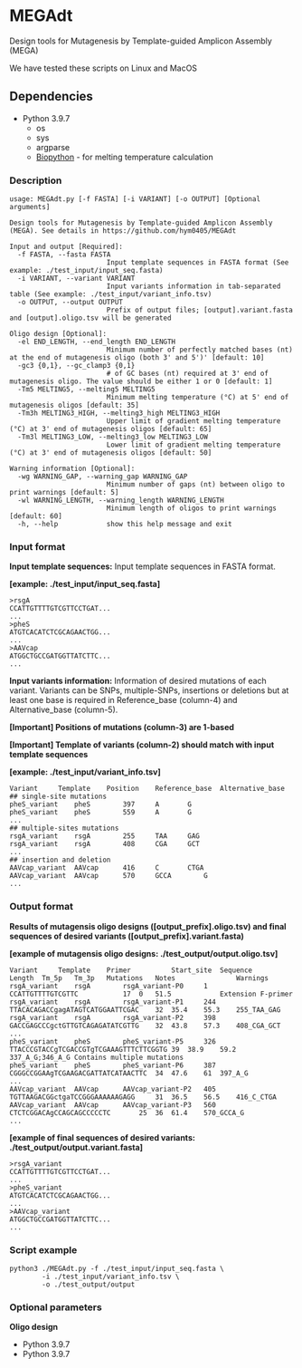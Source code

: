 # MEGAdt
Design tools for Mutagenesis by Template-guided Amplicon Assembly (MEGA)

We have tested these scripts on Linux and MacOS

## Dependencies

* Python 3.9.7
	- os
	- sys
	- argparse
	- [Biopython](https://biopython.org/) - for melting temperature calculation

### Description
```
usage: MEGAdt.py [-f FASTA] [-i VARIANT] [-o OUTPUT] [Optional arguments]

Design tools for Mutagenesis by Template-guided Amplicon Assembly (MEGA). See details in https://github.com/hym0405/MEGAdt

Input and output [Required]:
  -f FASTA, --fasta FASTA
                        Input template sequences in FASTA format (See example: ./test_input/input_seq.fasta)
  -i VARIANT, --variant VARIANT
                        Input variants information in tab-separated table (See example: ./test_input/variant_info.tsv)
  -o OUTPUT, --output OUTPUT
                        Prefix of output files; [output].variant.fasta and [output].oligo.tsv will be generated

Oligo design [Optional]:
  -el END_LENGTH, --end_length END_LENGTH
                        Minimum number of perfectly matched bases (nt) at the end of mutagenesis oligo (both 3' and 5')' [default: 10]
  -gc3 {0,1}, --gc_clamp3 {0,1}
                        # of GC bases (nt) required at 3' end of mutagenesis oligo. The value should be either 1 or 0 [default: 1]
  -Tm5 MELTING5, --melting5 MELTING5
                        Minimum melting temperature (°C) at 5' end of mutagenesis oligos [default: 35]
  -Tm3h MELTING3_HIGH, --melting3_high MELTING3_HIGH
                        Upper limit of gradient melting temperature (°C) at 3' end of mutagenesis oligos [default: 65]
  -Tm3l MELTING3_LOW, --melting3_low MELTING3_LOW
                        Lower limit of gradient melting temperature (°C) at 3' end of mutagenesis oligos [default: 50]

Warning information [Optional]:
  -wg WARNING_GAP, --warning_gap WARNING_GAP
                        Minimum number of gaps (nt) between oligo to print warnings [default: 5]
  -wl WARNING_LENGTH, --warning_length WARNING_LENGTH
                        Minimum length of oligos to print warnings [default: 60]
  -h, --help            show this help message and exit
```

### Input format

**Input template sequences:** Input template sequences in FASTA format.

****[example: ./test_input/input_seq.fasta]****

```
>rsgA
CCATTGTTTTGTCGTTCCTGAT...
...
>pheS
ATGTCACATCTCGCAGAACTGG...
...
>AAVcap
ATGGCTGCCGATGGTTATCTTC...
...
```

**Input variants information:** Information of desired mutations of each variant. Variants can be SNPs, multiple-SNPs, insertions or deletions but at least one base is required in Reference_base (column-4) and Alternative_base (column-5).

****[Important] Positions of mutations (column-3) are 1-based****

****[Important] Template of variants (column-2) should match with input template sequences****

****[example: ./test_input/variant_info.tsv]****

```
Variant		Template	Position	Reference_base	Alternative_base
## single-site mutations
pheS_variant	pheS		397		A		G
pheS_variant	pheS		559		A		G
...
## multiple-sites mutations
rsgA_variant	rsgA		255		TAA		GAG
rsgA_variant	rsgA		408		CGA		GCT
...
## insertion and deletion
AAVcap_variant	AAVcap		416		C		CTGA
AAVcap_variant	AAVcap		570		GCCA		G
...
```

### Output format

****Results of mutagensis oligo designs ([output_prefix].oligo.tsv) and final sequences of desired variants ([output_prefix].variant.fasta)****

****[example of mutagensis oligo designs: ./test_output/output.oligo.tsv]****
```
Variant		Template	Primer			Start_site	Sequence				Length	Tm_5p	Tm_3p	Mutations	Notes				Warnings
rsgA_variant	rsgA		rsgA_variant-P0		1		CCATTGTTTTGTCGTTC			17	0	51.5			Extension F-primer	
rsgA_variant	rsgA		rsgA_variant-P1		244		TTACACAGACCgagATAGTCATGGAATTCGAC	32	35.4	55.3	255_TAA_GAG		
rsgA_variant	rsgA		rsgA_variant-P2		398		GACCGAGCCCgctGTTGTCAGAGATATCGTTG	32	43.8	57.3	408_CGA_GCT			
...
pheS_variant	pheS		pheS_variant-P5		326		TTACCCGTACCgTCGACCGTgTCGAAAGTTTCTTCGGTG	39	38.9	59.2	337_A_G;346_A_G	Contains multiple mutations	
pheS_variant	pheS		pheS_variant-P6		387		CGGGCCGGAAgTCGAAGACGATTATCATAACTTC	34	47.6	61	397_A_G		
...
AAVcap_variant	AAVcap		AAVcap_variant-P2	405		TGTTAAGACGGctgaTCCGGGAAAAAAGAGG		31	36.5	56.5	416_C_CTGA
AAVcap_variant	AAVcap		AAVcap_variant-P3	560		CTCTCGGACAgCCAGCAGCCCCCTC		25	36	61.4	570_GCCA_G
...
```

****[example of final sequences of desired variants: ./test_output/output.variant.fasta]****
```
>rsgA_variant
CCATTGTTTTGTCGTTCCTGAT...
...
>pheS_variant
ATGTCACATCTCGCAGAACTGG...
...
>AAVcap_variant
ATGGCTGCCGATGGTTATCTTC...
...
```

### Script example
```
python3 ./MEGAdt.py -f ./test_input/input_seq.fasta \
		-i ./test_input/variant_info.tsv \
		-o ./test_output/output
```

### Optional parameters
****Oligo design****
* Python 3.9.7
* Python 3.9.7



